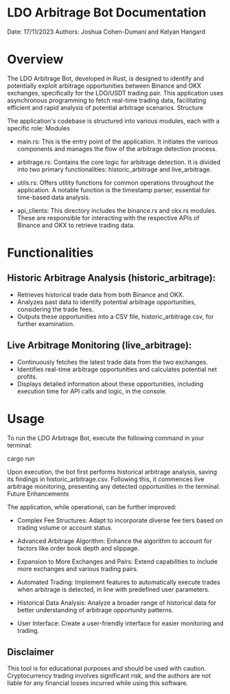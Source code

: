 # LDO Arbitrage Bot Documentation

Date: 17/11/2023
Authors: Joshua Cohen-Dumani and Kelyan Hangard
# Overview

The LDO Arbitrage Bot, developed in Rust, is designed to identify and potentially exploit arbitrage opportunities between Binance and OKX exchanges, specifically for the LDO/USDT trading pair. This application uses asynchronous programming to fetch real-time trading data, facilitating efficient and rapid analysis of potential arbitrage scenarios.
Structure

The application's codebase is structured into various modules, each with a specific role:
Modules

- main.rs: This is the entry point of the application. It initiates the various components and manages the flow of the arbitrage detection process.

- arbitrage.rs: Contains the core logic for arbitrage detection. It is divided into two primary functionalities: historic_arbitrage and live_arbitrage.

- utils.rs: Offers utility functions for common operations throughout the application. A notable function is the timestamp parser, essential for time-based data analysis.

- api_clients: This directory includes the binance.rs and okx.rs modules. These are responsible for interacting with the respective APIs of Binance and OKX to retrieve trading data.

# Functionalities

## Historic Arbitrage Analysis (historic_arbitrage):
- Retrieves historical trade data from both Binance and OKX.
- Analyzes past data to identify potential arbitrage opportunities, considering the trade fees.
- Outputs these opportunities into a CSV file, historic_arbitrage.csv, for further examination.

## Live Arbitrage Monitoring (live_arbitrage):
- Continuously fetches the latest trade data from the two exchanges.
- Identifies real-time arbitrage opportunities and calculates potential net profits.
- Displays detailed information about these opportunities, including execution time for API calls and logic, in the console.

# Usage

To run the LDO Arbitrage Bot, execute the following command in your terminal:

cargo run

Upon execution, the bot first performs historical arbitrage analysis, saving its findings in historic_arbitrage.csv. Following this, it commences live arbitrage monitoring, presenting any detected opportunities in the terminal.
Future Enhancements

The application, while operational, can be further improved:

- Complex Fee Structures: Adapt to incorporate diverse fee tiers based on trading volume or account status.

- Advanced Arbitrage Algorithm: Enhance the algorithm to account for factors like order book depth and slippage.

- Expansion to More Exchanges and Pairs: Extend capabilities to include more exchanges and various trading pairs.

- Automated Trading: Implement features to automatically execute trades when arbitrage is detected, in line with predefined user parameters.

- Historical Data Analysis: Analyze a broader range of historical data for better understanding of arbitrage opportunity patterns.

- User Interface: Create a user-friendly interface for easier monitoring and trading.

## Disclaimer

This tool is for educational purposes and should be used with caution. Cryptocurrency trading involves significant risk, and the authors are not liable for any financial losses incurred while using this software.
